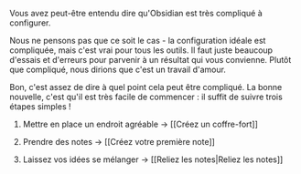 Vous avez peut-être entendu dire qu'Obsidian est très compliqué à configurer.

Nous ne pensons pas que ce soit le cas - la configuration idéale est compliquée, mais c'est vrai pour tous les outils. Il faut juste beaucoup d'essais et d'erreurs pour parvenir à un résultat qui vous convienne. Plutôt que compliqué, nous dirions que c'est un travail d'amour.

Bon, c'est assez de dire à quel point cela peut être compliqué. La bonne nouvelle, c'est qu'il est très facile de commencer : il suffit de suivre trois étapes simples !

1. Mettre en place un endroit agréable
   → [[Créez un coffre-fort]]
   
2. Prendre des notes
   → [[Créez votre première note]]
   
3. Laissez vos idées se mélanger
   → [[Reliez les notes|Reliez les notes]]
